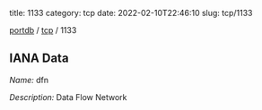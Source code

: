 title: 1133
category: tcp
date: 2022-02-10T22:46:10
slug: tcp/1133

[portdb](/) / [tcp](/category/tcp.html) / 1133


## IANA Data

_Name:_ dfn

_Description:_ Data Flow Network

